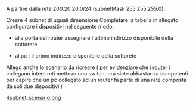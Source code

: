 A partire dalla rete  200.20.20.0/24  (subnetMask 255.255.255.0)  :


Creare 4 subnet di uguali dimensione
Completare la tabella in allegato
configurare i dispositivi nel seguente modo:

- alla porta del router assegnare l'ultimo indirizzo disponibile della sottorete

 - al pc : il primo indirizzo disponibile della sottorete

Allego anche lo scenario da ricreare ( per evidenziare che i router i collegano intere reti mettevo uno switch, ora siete abbastanza competenti per capire che un pc collegato ad un router fa parte di una rete composta da soli due dispositivi )

[4subnet_scenario.png](4subnet_scenario.png)
